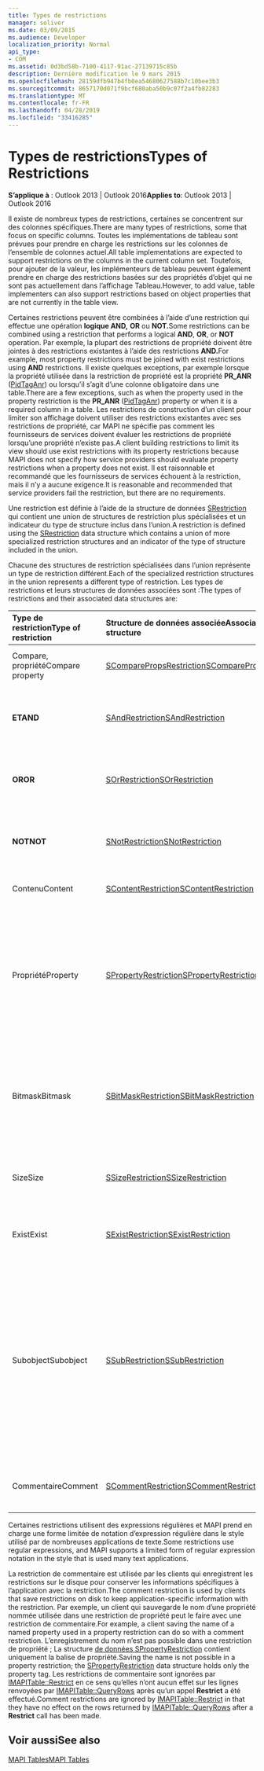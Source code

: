 ```yaml
---
title: Types de restrictions
manager: soliver
ms.date: 03/09/2015
ms.audience: Developer
localization_priority: Normal
api_type:
- COM
ms.assetid: 0d3bd58b-7100-4117-91ac-27139715c85b
description: Dernière modification le 9 mars 2015
ms.openlocfilehash: 28159dfb947b4fb0ea54680627588b7c10bee3b3
ms.sourcegitcommit: 8657170d071f9bcf680aba50b9c07f2a4fb82283
ms.translationtype: MT
ms.contentlocale: fr-FR
ms.lasthandoff: 04/28/2019
ms.locfileid: "33416285"
---
```

# <a name="types-of-restrictions"></a><span data-ttu-id="e460b-103">Types de restrictions</span><span class="sxs-lookup"><span data-stu-id="e460b-103">Types of Restrictions</span></span>

  
  
<span data-ttu-id="e460b-104">**S’applique à** : Outlook 2013 | Outlook 2016</span><span class="sxs-lookup"><span data-stu-id="e460b-104">**Applies to**: Outlook 2013 | Outlook 2016</span></span> 
  
<span data-ttu-id="e460b-105">Il existe de nombreux types de restrictions, certaines se concentrent sur des colonnes spécifiques.</span><span class="sxs-lookup"><span data-stu-id="e460b-105">There are many types of restrictions, some that focus on specific columns.</span></span> <span data-ttu-id="e460b-106">Toutes les implémentations de tableau sont prévues pour prendre en charge les restrictions sur les colonnes de l’ensemble de colonnes actuel.</span><span class="sxs-lookup"><span data-stu-id="e460b-106">All table implementations are expected to support restrictions on the columns in the current column set.</span></span> <span data-ttu-id="e460b-107">Toutefois, pour ajouter de la valeur, les implémenteurs de tableau peuvent également prendre en charge des restrictions basées sur des propriétés d’objet qui ne sont pas actuellement dans l’affichage Tableau.</span><span class="sxs-lookup"><span data-stu-id="e460b-107">However, to add value, table implementers can also support restrictions based on object properties that are not currently in the table view.</span></span>
  
<span data-ttu-id="e460b-108">Certaines restrictions peuvent être combinées à l’aide d’une restriction qui effectue une opération **logique AND,** **OR** ou **NOT.**</span><span class="sxs-lookup"><span data-stu-id="e460b-108">Some restrictions can be combined using a restriction that performs a logical **AND**, **OR**, or **NOT** operation.</span></span> <span data-ttu-id="e460b-109">Par exemple, la plupart des restrictions de propriété doivent être jointes à des restrictions existantes à l’aide des restrictions **AND.**</span><span class="sxs-lookup"><span data-stu-id="e460b-109">For example, most property restrictions must be joined with exist restrictions using **AND** restrictions.</span></span> <span data-ttu-id="e460b-110">Il existe quelques exceptions, par exemple lorsque la propriété utilisée dans la restriction de propriété est la propriété **PR_ANR** ([PidTagAnr](pidtaganr-canonical-property.md)) ou lorsqu’il s’agit d’une colonne obligatoire dans une table.</span><span class="sxs-lookup"><span data-stu-id="e460b-110">There are a few exceptions, such as when the property used in the property restriction is the **PR_ANR** ([PidTagAnr](pidtaganr-canonical-property.md)) property or when it is a required column in a table.</span></span> <span data-ttu-id="e460b-111">Les restrictions de construction d’un client pour limiter son affichage doivent utiliser des restrictions existantes avec ses restrictions de propriété, car MAPI ne spécifie pas comment les fournisseurs de services doivent évaluer les restrictions de propriété lorsqu’une propriété n’existe pas.</span><span class="sxs-lookup"><span data-stu-id="e460b-111">A client building restrictions to limit its view should use exist restrictions with its property restrictions because MAPI does not specify how service providers should evaluate property restrictions when a property does not exist.</span></span> <span data-ttu-id="e460b-112">Il est raisonnable et recommandé que les fournisseurs de services échouent à la restriction, mais il n’y a aucune exigence.</span><span class="sxs-lookup"><span data-stu-id="e460b-112">It is reasonable and recommended that service providers fail the restriction, but there are no requirements.</span></span> 
  
<span data-ttu-id="e460b-113">Une restriction est définie à l’aide de la structure de données [SRestriction](srestriction.md) qui contient une union de structures de restriction plus spécialisées et un indicateur du type de structure inclus dans l’union.</span><span class="sxs-lookup"><span data-stu-id="e460b-113">A restriction is defined using the [SRestriction](srestriction.md) data structure which contains a union of more specialized restriction structures and an indicator of the type of structure included in the union.</span></span> 
  
<span data-ttu-id="e460b-114">Chacune des structures de restriction spécialisées dans l’union représente un type de restriction différent.</span><span class="sxs-lookup"><span data-stu-id="e460b-114">Each of the specialized restriction structures in the union represents a different type of restriction.</span></span> <span data-ttu-id="e460b-115">Les types de restrictions et leurs structures de données associées sont :</span><span class="sxs-lookup"><span data-stu-id="e460b-115">The types of restrictions and their associated data structures are:</span></span>
  
|<span data-ttu-id="e460b-116">**Type de restriction**</span><span class="sxs-lookup"><span data-stu-id="e460b-116">**Type of restriction**</span></span>|<span data-ttu-id="e460b-117">**Structure de données associée**</span><span class="sxs-lookup"><span data-stu-id="e460b-117">**Associated data structure**</span></span>|<span data-ttu-id="e460b-118">**Description**</span><span class="sxs-lookup"><span data-stu-id="e460b-118">**Description**</span></span>|
|:-----|:-----|:-----|
|<span data-ttu-id="e460b-119">Compare, propriété</span><span class="sxs-lookup"><span data-stu-id="e460b-119">Compare property</span></span>  <br/> |[<span data-ttu-id="e460b-120">SComparePropsRestriction</span><span class="sxs-lookup"><span data-stu-id="e460b-120">SComparePropsRestriction</span></span>](scomparepropsrestriction.md) <br/> |<span data-ttu-id="e460b-121">Compare deux propriétés du même type.</span><span class="sxs-lookup"><span data-stu-id="e460b-121">Compares two properties of the same type.</span></span>  <br/> |
|<span data-ttu-id="e460b-122">**ET**</span><span class="sxs-lookup"><span data-stu-id="e460b-122">**AND**</span></span> <br/> |[<span data-ttu-id="e460b-123">SAndRestriction</span><span class="sxs-lookup"><span data-stu-id="e460b-123">SAndRestriction</span></span>](sandrestriction.md) <br/> |<span data-ttu-id="e460b-124">Effectue une opération **LOGIQUE AND** sur au moins deux restrictions.</span><span class="sxs-lookup"><span data-stu-id="e460b-124">Performs a logical **AND** operation on two or more restrictions.</span></span>  <br/> |
|<span data-ttu-id="e460b-125">**OR**</span><span class="sxs-lookup"><span data-stu-id="e460b-125">**OR**</span></span> <br/> |[<span data-ttu-id="e460b-126">SOrRestriction</span><span class="sxs-lookup"><span data-stu-id="e460b-126">SOrRestriction</span></span>](sorrestriction.md) <br/> |<span data-ttu-id="e460b-127">Effectue une opération **LOGIQUE OR** sur au moins deux restrictions.</span><span class="sxs-lookup"><span data-stu-id="e460b-127">Performs a logical **OR** operation on two or more restrictions.</span></span>  <br/> |
|<span data-ttu-id="e460b-128">**NOT**</span><span class="sxs-lookup"><span data-stu-id="e460b-128">**NOT**</span></span> <br/> |[<span data-ttu-id="e460b-129">SNotRestriction</span><span class="sxs-lookup"><span data-stu-id="e460b-129">SNotRestriction</span></span>](snotrestriction.md) <br/> |<span data-ttu-id="e460b-130">Effectue une opération **NOT** logique sur au moins deux restrictions.</span><span class="sxs-lookup"><span data-stu-id="e460b-130">Performs a logical **NOT** operation on two or more restrictions.</span></span>  <br/> |
|<span data-ttu-id="e460b-131">Contenu</span><span class="sxs-lookup"><span data-stu-id="e460b-131">Content</span></span>  <br/> |[<span data-ttu-id="e460b-132">SContentRestriction</span><span class="sxs-lookup"><span data-stu-id="e460b-132">SContentRestriction</span></span>](scontentrestriction.md) <br/> |<span data-ttu-id="e460b-133">Recherche les données spécifiées.</span><span class="sxs-lookup"><span data-stu-id="e460b-133">Locates specified data.</span></span>  <br/> |
|<span data-ttu-id="e460b-134">Propriété</span><span class="sxs-lookup"><span data-stu-id="e460b-134">Property</span></span>  <br/> |[<span data-ttu-id="e460b-135">SPropertyRestriction</span><span class="sxs-lookup"><span data-stu-id="e460b-135">SPropertyRestriction</span></span>](spropertyrestriction.md) <br/> |<span data-ttu-id="e460b-136">Spécifie une valeur de propriété particulière en tant que critères de correspondance.</span><span class="sxs-lookup"><span data-stu-id="e460b-136">Specifies a particular property value as criteria for matching.</span></span> <span data-ttu-id="e460b-137">Peut être utilisé, par exemple, pour rechercher un type particulier de pièce jointe.</span><span class="sxs-lookup"><span data-stu-id="e460b-137">Can be used, for example, to search for a particular type of attachment.</span></span>  <br/> |
|<span data-ttu-id="e460b-138">Bitmask</span><span class="sxs-lookup"><span data-stu-id="e460b-138">Bitmask</span></span>  <br/> |[<span data-ttu-id="e460b-139">SBitMaskRestriction</span><span class="sxs-lookup"><span data-stu-id="e460b-139">SBitMaskRestriction</span></span>](sbitmaskrestriction.md) <br/> |<span data-ttu-id="e460b-140">Applique un masque de bits à une propriété PT_LONG, généralement pour déterminer si des indicateurs particuliers sont définies.</span><span class="sxs-lookup"><span data-stu-id="e460b-140">Applies a bitmask to a PT_LONG property, typically to determine whether particular flags are set.</span></span>  <br/> |
|<span data-ttu-id="e460b-141">Size</span><span class="sxs-lookup"><span data-stu-id="e460b-141">Size</span></span>  <br/> |[<span data-ttu-id="e460b-142">SSizeRestriction</span><span class="sxs-lookup"><span data-stu-id="e460b-142">SSizeRestriction</span></span>](ssizerestriction.md) <br/> |<span data-ttu-id="e460b-143">Teste la taille d’une propriété à l’aide d’opérateurs relationnels standard.</span><span class="sxs-lookup"><span data-stu-id="e460b-143">Tests the size of a property using standard relational operators.</span></span>  <br/> |
|<span data-ttu-id="e460b-144">Exist</span><span class="sxs-lookup"><span data-stu-id="e460b-144">Exist</span></span>  <br/> |[<span data-ttu-id="e460b-145">SExistRestriction</span><span class="sxs-lookup"><span data-stu-id="e460b-145">SExistRestriction</span></span>](sexistrestriction.md) <br/> |<span data-ttu-id="e460b-146">Teste si un objet a une valeur pour une propriété.</span><span class="sxs-lookup"><span data-stu-id="e460b-146">Tests whether an object has a value for a property.</span></span>  <br/> |
|<span data-ttu-id="e460b-147">Subobject</span><span class="sxs-lookup"><span data-stu-id="e460b-147">Subobject</span></span>  <br/> |[<span data-ttu-id="e460b-148">SSubRestriction</span><span class="sxs-lookup"><span data-stu-id="e460b-148">SSubRestriction</span></span>](ssubrestriction.md) <br/> |<span data-ttu-id="e460b-149">Utilisé pour rechercher des sous-objets ou des objets qui ne sont pas accessibles avec un identificateur d’entrée, tels que les destinataires et les pièces jointes.</span><span class="sxs-lookup"><span data-stu-id="e460b-149">Used for searching through subobjects, or objects that cannot be accessed with an entry identifier, such as recipients and attachments.</span></span> <span data-ttu-id="e460b-150">Peut être utilisé, par exemple, pour rechercher des messages pour un destinataire particulier.</span><span class="sxs-lookup"><span data-stu-id="e460b-150">Can be used, for example, to look for messages for a particular recipient.</span></span>  <br/> |
|<span data-ttu-id="e460b-151">Commentaire</span><span class="sxs-lookup"><span data-stu-id="e460b-151">Comment</span></span>  <br/> |[<span data-ttu-id="e460b-152">SCommentRestriction</span><span class="sxs-lookup"><span data-stu-id="e460b-152">SCommentRestriction</span></span>](scommentrestriction.md) <br/> |<span data-ttu-id="e460b-153">Associe un objet à un ensemble de propriétés nommées.</span><span class="sxs-lookup"><span data-stu-id="e460b-153">Associates an object with a set of named properties.</span></span>  <br/> |
   
<span data-ttu-id="e460b-154">Certaines restrictions utilisent des expressions régulières et MAPI prend en charge une forme limitée de notation d’expression régulière dans le style utilisé par de nombreuses applications de texte.</span><span class="sxs-lookup"><span data-stu-id="e460b-154">Some restrictions use regular expressions, and MAPI supports a limited form of regular expression notation in the style that is used many text applications.</span></span>
  
<span data-ttu-id="e460b-155">La restriction de commentaire est utilisée par les clients qui enregistrent les restrictions sur le disque pour conserver les informations spécifiques à l’application avec la restriction.</span><span class="sxs-lookup"><span data-stu-id="e460b-155">The comment restriction is used by clients that save restrictions on disk to keep application-specific information with the restriction.</span></span> <span data-ttu-id="e460b-156">Par exemple, un client qui sauvegarde le nom d’une propriété nommée utilisée dans une restriction de propriété peut le faire avec une restriction de commentaire.</span><span class="sxs-lookup"><span data-stu-id="e460b-156">For example, a client saving the name of a named property used in a property restriction can do so with a comment restriction.</span></span> <span data-ttu-id="e460b-157">L’enregistrement du nom n’est pas possible dans une restriction de propriété ; La structure [de données SPropertyRestriction](spropertyrestriction.md) contient uniquement la balise de propriété.</span><span class="sxs-lookup"><span data-stu-id="e460b-157">Saving the name is not possible in a property restriction; the [SPropertyRestriction](spropertyrestriction.md) data structure holds only the property tag.</span></span> <span data-ttu-id="e460b-158">Les restrictions de commentaire sont ignorées par [IMAPITable::Restrict](imapitable-restrict.md) en ce sens qu’elles n’ont aucun effet sur les lignes renvoyées par [IMAPITable::QueryRows](imapitable-queryrows.md) après qu’un appel **Restrict** a été effectué.</span><span class="sxs-lookup"><span data-stu-id="e460b-158">Comment restrictions are ignored by [IMAPITable::Restrict](imapitable-restrict.md) in that they have no effect on the rows returned by [IMAPITable::QueryRows](imapitable-queryrows.md) after a **Restrict** call has been made.</span></span> 
  
## <a name="see-also"></a><span data-ttu-id="e460b-159">Voir aussi</span><span class="sxs-lookup"><span data-stu-id="e460b-159">See also</span></span>



[<span data-ttu-id="e460b-160">MAPI Tables</span><span class="sxs-lookup"><span data-stu-id="e460b-160">MAPI Tables</span></span>](mapi-tables.md)

